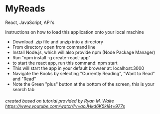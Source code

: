 # MyReads
React, JavaScript, API's

Instructions on how to load this application onto your local machine
* Download .zip file and unzip into a directory
* From directory open from command line
* Install Node.js, which will also provide npm (Node Package Manager)
* Run "npm install -g create-react-app"
* to start the react app, run this command: npm start
* This will start the app in your default browser at: localhost:3000
* Navigate the Books by selecting "Currently Reading", "Want to Read" and "Read"
* Note the Green "plus" button at the bottom of the screen, this is your search tab




###### created based on tutorial provided by Ryan M. Waite https://www.youtube.com/watch?v=acJHkd6K5kI&t=977s

